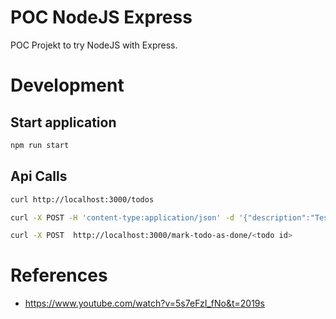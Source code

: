 # POC NodeJS Express

POC Projekt to try NodeJS with Express.

# Development

## Start application

```sh
npm run start
```

## Api Calls

```sh
curl http://localhost:3000/todos
```

```sh
curl -X POST -H 'content-type:application/json' -d '{"description":"Test 1"}' http://localhost:3000/note-todo
```

```sh
curl -X POST  http://localhost:3000/mark-todo-as-done/<todo id>
```

# References

-   https://www.youtube.com/watch?v=5s7eFzI_fNo&t=2019s
